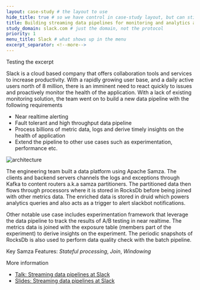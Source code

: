 ```yaml
---
layout: case-study # the layout to use
hide_title: true # so we have control in case-study layout, but can still use page
title: Building streaming data pipelines for monitoring and analytics at Slack # title of case study page
study_domain: slack.com # just the domain, not the protocol
priority: 1
menu_title: Slack # what shows up in the menu
excerpt_separator: <!--more-->
---
```

<!--
   Licensed to the Apache Software Foundation (ASF) under one or more
   contributor license agreements.  See the NOTICE file distributed with
   this work for additional information regarding copyright ownership.
   The ASF licenses this file to You under the Apache License, Version 2.0
   (the "License"); you may not use this file except in compliance with
   the License.  You may obtain a copy of the License at

       http://www.apache.org/licenses/LICENSE-2.0

   Unless required by applicable law or agreed to in writing, software
   distributed under the License is distributed on an "AS IS" BASIS,
   WITHOUT WARRANTIES OR CONDITIONS OF ANY KIND, either express or implied.
   See the License for the specific language governing permissions and
   limitations under the License.
-->

Testing the excerpt

<!--more-->

Slack is a cloud based company that offers collaboration tools and services to increase productivity. With a rapidly growing user base, and a daily active users north of 8 million, there is an imminent need to react quickly to issues and proactively monitor the health of the application. With a lack of existing monitoring solution, the team went on to build a new data pipeline with the following requirements

- Near realtime alerting
- Fault tolerant and high throughput data pipeline
- Process billions of metric data, logs and derive timely insights on the health of application
- Extend the pipeline to other use cases such as experimentation, performance etc.

<img src="/img/{{site.version}}/case-studies/slack-samza-pipeline.png" alt="architecture" style="max-width: 80%; height: auto;" onclick="window.open(this.src)"/>

The engineering team built a data platform using Apache Samza. The clients and backend servers channels the logs and exceptions through Kafka to content routers a.k.a samza partitioners. The partitioned data then flows through processors where it is stored in RocksDb before being joined with other metrics data. The enriched data is stored in druid which powers analytics queries and also acts as a trigger to alert slackbot notifications.

Other notable use case includes experimentation framework that leverage the data pipeline to track the results of A/B testing in near realtime. The metrics data is joined with the exposure table (members part of the experiment) to derive insights on the experiment. The periodic snapshots of RocksDb is also used to perform data quality check with the batch pipeline.

Key Samza Features: *Stateful processing*, *Join*, *Windowing*

More information

- [Talk: Streaming data pipelines at Slack](https://www.youtube.com/watch?v=wbS1P9ehgd0)
- [Slides: Streaming data pipelines at Slack](https://speakerdeck.com/vananth22/streaming-data-pipelines-at-slack)
